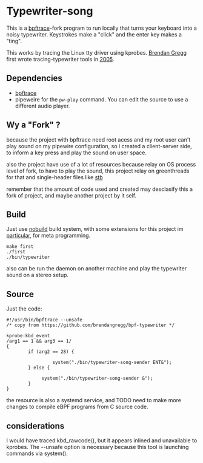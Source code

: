# Typewriter-song

This is a [bpftrace]-fork program to run locally that turns your keyboard into a noisy typewriter. Keystrokes make a "click" and the enter key makes a "ting".

This works by tracing the Linux tty driver using kprobes. [Brendan Gregg](ttps://github.com/brendangregg) first wrote tracing-typewriter tools in [2005](https://github.com/brendangregg/bpf-typewriter).

## Dependencies

- [bpftrace]
- pipeweire for the `pw-play` command. You can edit the source to use a different audio player.

## Wy a "Fork" ?

because the project with bpftrace need root acess and my root user can't play sound on my pipewire 
configuration, so i created a client-server side, to inform a key press and play the sound on user space. 

also the project have use of a lot of resources because relay on OS process level of fork, to have to play 
the sound, this project relay on greenthreads for that and single-header files like [stb](https://github.com/nothings/stb)

remember that the amount of code used and created may desclasify this a fork of project, and maybe another project by it self.

## Build

Just use [nobuild](https://github.com/tsoding/nobuild) build system, with some extensions for this project im [particular](https://github.com/haller33/typewriter-song/blob/master/include/nobuild_extended.h), 
for meta programming.

```
make first
./first 
./bin/typewriter
```

also can be run the daemon on another machine and play the typewriter sound on a stereo setup.

## Source

Just the code:

```
#!/usr/bin/bpftrace --unsafe
/* copy from https://github.com/brendangregg/bpf-typewriter */

kprobe:kbd_event
/arg1 == 1 && arg3 == 1/
{
        if (arg2 == 28) {
	
                 system("./bin/typewriter-song-sender ENT&");
        } else {
       
	         system("./bin/typewriter-song-sender &");
        }
}

```

the resource is also a systemd service, and TODO need to make more changes to compile eBPF programs from C source code.

## considerations

I would have traced kbd_rawcode(), but it appears inlined and unavailable to kprobes. The --unsafe option is necessary because this tool is launching commands via system().

[bpftrace]: https://github.com/iovisor/bpftrace
[2005]: http://www.brendangregg.com/specials.html#typewriter
